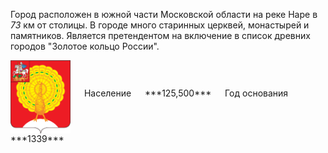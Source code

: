 <!--2021-10-23 23:26:17-->
Город расположен в южной части Московской области на реке Наре в *73* км от столицы.
В городе много старинных церквей, монастырей и памятников. 
Является претендентом на включение в список древних городов "Золотое кольцо России".

<span class="dt">
  <img src="Serpukhov.svg" align="middle" width="96px"> &emsp; 
<span class="dtc">
  Население &emsp; ***125,500*** &emsp;
  Год&nbsp;основания &emsp; ***1339***
</span>
</span>
